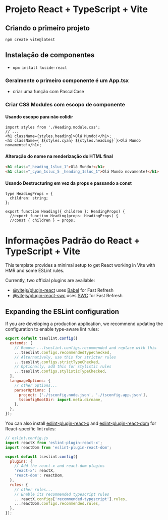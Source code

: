 # Projeto React + TypeScript + Vite

## Criando o primeiro projeto

`npm create vite@latest`

## Instalação de componentes

- `npm install lucide-react`

### Geralmente o primeiro componente é um App.tsx

- criar uma função com PascalCase

### Criar CSS Modules com escopo de componente

#### Usando escopo para não colidir

```tsx "Heading.tsx"
import styles from './Heading.module.css';
// ...
<h1 className={styles.heading}>Olá Mundo!</h1>;
<h1 className={`${styles.cyan} ${styles.heading}`}>Olá Mundo novamente!</h1>;
```

#### Alteração do nome na renderização do HTML final

```html "Elements"
<h1 class="_heading_1sluc_1">Olá Mundo!</h1>
<h1 class="_cyan_1sluc_5 _heading_1sluc_1">Olá Mundo novamente!</h1>
```

#### Usando Destructuring em vez da props e passando a const

```
type HeadingProps = {
  children: string;
};

export function Heading({ children }: HeadingProps) {
  //export function Heading(props: HeadingProps) {
  //const { children } = props;
```

# Informações Padrão do React + TypeScript + Vite

This template provides a minimal setup to get React working in Vite with HMR and
some ESLint rules.

Currently, two official plugins are available:

- [@vitejs/plugin-react](https://github.com/vitejs/vite-plugin-react/blob/main/packages/plugin-react)
  uses [Babel](https://babeljs.io/) for Fast Refresh
- [@vitejs/plugin-react-swc](https://github.com/vitejs/vite-plugin-react/blob/main/packages/plugin-react-swc)
  uses [SWC](https://swc.rs/) for Fast Refresh

## Expanding the ESLint configuration

If you are developing a production application, we recommend updating the
configuration to enable type-aware lint rules:

```js
export default tseslint.config({
  extends: [
    // Remove ...tseslint.configs.recommended and replace with this
    ...tseslint.configs.recommendedTypeChecked,
    // Alternatively, use this for stricter rules
    ...tseslint.configs.strictTypeChecked,
    // Optionally, add this for stylistic rules
    ...tseslint.configs.stylisticTypeChecked,
  ],
  languageOptions: {
    // other options...
    parserOptions: {
      project: ['./tsconfig.node.json', './tsconfig.app.json'],
      tsconfigRootDir: import.meta.dirname,
    },
  },
});
```

You can also install
[eslint-plugin-react-x](https://github.com/Rel1cx/eslint-react/tree/main/packages/plugins/eslint-plugin-react-x)
and
[eslint-plugin-react-dom](https://github.com/Rel1cx/eslint-react/tree/main/packages/plugins/eslint-plugin-react-dom)
for React-specific lint rules:

```js
// eslint.config.js
import reactX from 'eslint-plugin-react-x';
import reactDom from 'eslint-plugin-react-dom';

export default tseslint.config({
  plugins: {
    // Add the react-x and react-dom plugins
    'react-x': reactX,
    'react-dom': reactDom,
  },
  rules: {
    // other rules...
    // Enable its recommended typescript rules
    ...reactX.configs['recommended-typescript'].rules,
    ...reactDom.configs.recommended.rules,
  },
});
```
